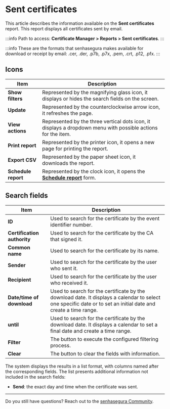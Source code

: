 # Sent certificates

This article describes the information available on the **Sent certificates** report. This report displays all certificates sent by email.

 :::info
Path to access: **Certificate Manager > Reports > Sent certificates**.
:::

 :::info
These are the formats that senhasegura makes available for download or receipt by email: .cer, .der, .p7b, .p7x, .pem, .crt, .p12, .pfx.
:::

## Icons
| Item | Description |
| --- | --- |
|**Show filters**|Represented by the magnifying glass icon, it displays or hides the search fields on the screen.
|**Update**|Represented by the counterclockwise arrow icon, it refreshes the page.
|**View actions**|Represented by the three vertical dots icon, it displays a dropdown menu with possible actions for the item.
|**Print report**|Represented by the printer icon, it opens a new page for printing the report.
|**Export CSV**|Represented by the paper sheet icon, it downloads the report.
|**Schedule report**|Represented by the clock icon, it opens the [**Schedule report**](/v3-32/docs/general-information-how-to-issue-download-and-schedule-device-reports) form.

## Search fields
| Item | Description |
| --- | --- |
| **ID** |Used to search for the certificate by the event identifier number.|
| **Certification authority** |Used to search for the certificate by the CA that signed it.|
| **Common name** |Used to search for the certificate by its name.| 
|**Sender**|Used to search for the certificate by the user who sent it.|
|**Recipient**|Used to search for the certificate by the user who received it.|
|**Date/time of download**|Used to search for the certificate by the download date. It displays a calendar to select one specific date or to set an initial date and create a time range.|
|**until**|Used to search for the certificate by the download date. It displays a calendar to set a final date and create a time range.|
|**Filter**|The button to execute the configured filtering process.
|**Clear**|The button to clear the fields with information.

The system displays the results in a list format, with columns named after the corresponding fields. The list presents additional information not included in the search fields:

* **Send**: the exact day and time when the certificate was sent.
***
Do you still have questions? Reach out to the [senhasegura Community](https://community.senhasegura.io/).

